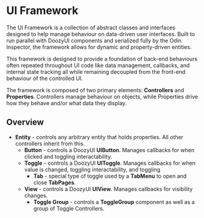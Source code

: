 # UI Framework

The UI Framework is a collection of abstract classes and interfaces designed to help manage behaviour on data-driven user interfaces. Built to run parallel with DoozyUI components and serialized fully by the Odin Inspector, the framework allows for dynamic and property-driven entities.

This framework is designed to provide a foundation of back-end behaviours often repeated throughout UI code like data management, callbacks, and internal state tracking all while remaining decoupled from the front-end behaviour of the controlled UI.

The framework is composed of two primary elements: **Controllers** and **Properties**. Controllers manage behaviour on objects, while Properties drive how they behave and/or what data they display.

## Overview

+ **Entity** - controls any arbitrary entity that holds properties. All other controllers inherit from this.
  + **Button** - controls a DoozyUI **UIButton**. Manages callbacks for when clicked and toggling interactability.
  + **Toggle** - controls a DoozyUI **UIToggle**. Manages callbacks for when value is changed, toggling interactability, and toggling 
    + **Tab** - special type of toggle used by a **TabMenu** to open and close **TabPages**.
  + **View** - controls a DoozyUI **UIView**. Manages callbacks for visibility changes.
    + **Toggle Group** - controls a **ToggleGroup** component as well as a group of Toggle Controllers.